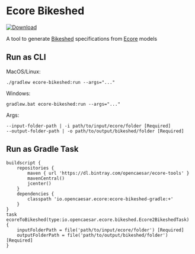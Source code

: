 # Ecore Bikeshed

[ ![Download](https://api.bintray.com/packages/opencaesar/ecore-tools/ecore-bikeshed/images/download.svg) ](https://bintray.com/opencaesar/ecore-tools/ecore-bikeshed/_latestVersion)

A tool to generate [Bikeshed](https://tabatkins.github.io/bikeshed/) specifications from [Ecore](https://www.eclipse.org/modeling/emf/) models

## Run as CLI

MacOS/Linux:
```
./gradlew ecore-bikeshed:run --args="..."
```
Windows:
```
gradlew.bat ecore-bikeshed:run --args="..."
```
Args:
```
--input-folder-path | -i path/to/input/ecore/folder [Required]
--output-folder-path | -o path/to/output/bikeshed/folder [Required]
```

## Run as Gradle Task

```
buildscript {
	repositories {
		maven { url 'https://dl.bintray.com/opencaesar/ecore-tools' }
  		mavenCentral()
		jcenter()
	}
	dependencies {
		classpath 'io.opencaesar.ecore:ecore-bikeshed-gradle:+'
	}
}
task ecoreToBikeshed(type:io.opencaesar.ecore.bikeshed.Ecore2BikeshedTask) {
	inputFolderPath = file('path/to/input/ecore/folder') [Required]
	outputFolderPath = file('path/to/output/bikeshed/folder') [Required]
}               
```